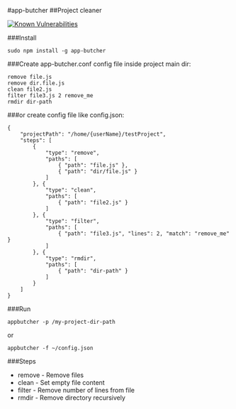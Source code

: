 #app-butcher
##Project cleaner

[![Known Vulnerabilities](https://snyk.io/test/npm/app-butcher/badge.svg)](https://snyk.io/test/npm/app-butcher)

###Install
```
sudo npm install -g app-butcher
```

###Create app-butcher.conf config file inside project main dir:
```
remove file.js
remove dir.file.js
clean file2.js
filter file3.js 2 remove_me
rmdir dir-path
```

###or create config file like config.json:
```
{
	"projectPath": "/home/{userName}/testProject",
	"steps": [
		{
			"type": "remove",
			"paths": [
				{ "path": "file.js" },
				{ "path": "dir/file.js" }
			]
		}, {
			"type": "clean",
			"paths": [
				{ "path": "file2.js" }
			]
		}, {
			"type": "filter",
			"paths": [
				{ "path": "file3.js", "lines": 2, "match": "remove_me" }
			]
		}, {
			"type": "rmdir",
			"paths": [
				{ "path": "dir-path" }
			]
		}
	]
}
```

###Run
```
appbutcher -p /my-project-dir-path
```
or
```
appbutcher -f ~/config.json
```

###Steps
- remove - Remove files 
- clean - Set empty file content
- filter - Remove number of lines from file
- rmdir - Remove directory recursively

